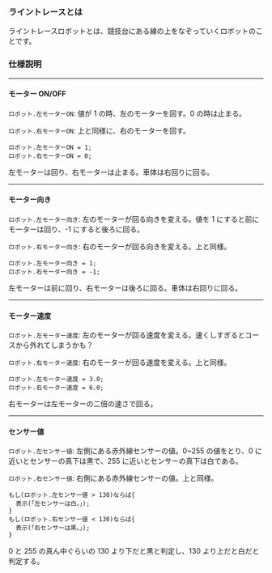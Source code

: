 ### ライントレースとは

ライントレースロボットとは、競技台にある線の上をなぞっていくロボットのことです。

### 仕様説明

---

#### モーター ON/OFF

`ロボット.左モーターON`: 値が 1 の時、左のモーターを回す。0 の時は止まる。

`ロボット.右モーターON`: 上と同様に、右のモーターを回す。

```
ロボット.左モーターON = 1;
ロボット.右モーターON = 0;
```

左モーターは回り、右モーターは止まる。車体は右回りに回る。

---

#### モーター向き

`ロボット.左モーター向き`: 左のモーターが回る向きを変える。値を 1 にすると前にモーターは回り、-1 にすると後ろに回る。

`ロボット.右モーター向き`: 右のモーターが回る向きを変える。上と同様。

```
ロボット.左モーター向き = 1;
ロボット.右モーター向き = -1;
```

左モーターは前に回り、右モーターは後ろに回る。車体は右回りに回る。

---

#### モーター速度

`ロボット.左モーター速度`: 左のモーターが回る速度を変える。速くしすぎるとコースから外れてしまうかも？

`ロボット.右モーター速度`: 右のモーターが回る速度を変える。上と同様。

```
ロボット.左モーター速度 = 3.0;
ロボット.右モーター速度 = 6.0;
```

右モーターは左モーターの二倍の速さで回る。

---

#### センサー値

`ロボット.左センサー値`: 左側にある赤外線センサーの値。0~255 の値をとり、0 に近いとセンサーの真下は黒で、255 に近いとセンサーの真下は白である。

`ロボット.右センサー値`: 右側にある赤外線センサーの値。上と同様。

```
もし(ロボット.左センサー値 > 130)ならば{
  表示(「左センサーは白。」);
}
もし(ロボット.右センサー値 < 130)ならば{
  表示(「右センサーは黒。」);
}
```

0 と 255 の真ん中ぐらいの 130 より下だと黒と判定し、130 より上だと白だと判定する。
